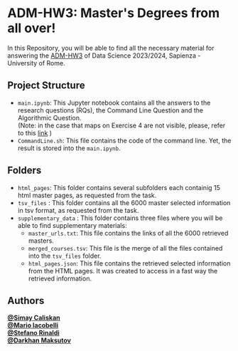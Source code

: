 # ADM-HW3: Master's Degrees from all over!

In this Repository, you will be able to find all the necessary material for answering the [ADM-HW3](https://github.com/Sapienza-University-Rome/ADM/tree/master/2023/Homework_3) of Data Science 2023/2024, Sapienza - University of Rome. <br>
## Project Structure

- `main.ipynb`: This Jupyter notebook contains all the answers to the research questions (RQs), the Command Line Question and the Algorithmic Question. <br>
    (Note: in the case that maps on Exercise 4 are not visible, please, refer to this [link](https://nbviewer.org/github/Stinoo01/ADM-HW3/blob/main/main.ipynb ) )<br>
- `CommandLine.sh`: This file contains the code of the command line. Yet, the result is stored into the `main.ipynb`. <br>


## Folders
- `html_pages`: This folder contains several subfolders each containig 15 html master pages, as requested from the task. <br>
- `tsv_files` : This folder contains all the 6000 master selected information in tsv format, as requested from the task. <br>
- `supplementary_data` : This folder contains three files where you will be able to find supplementary materials:
    - `master_urls.txt`: This file contains the links of all the 6000 retrieved masters. <br>
    - `merged_courses.tsv`: This file is the merge of all the files contained into the `tsv_files` folder. <br> 
    - `html_pages.json`: This file contains the retrieved selected information from the HTML pages. It was created to access in a fast way the retrieved information. <br>

## Authors 

[**@Simay Caliskan**](https://github.com/simaycaliskan)  <br>
[**@Mario Iacobelli**](https://github.com/marioiacobelli) <br>
[**@Stefano Rinaldi**](https://github.com/Stinoo01)  <br>
[**@Darkhan Maksutov**](https://github.com/DarkhanMax)
